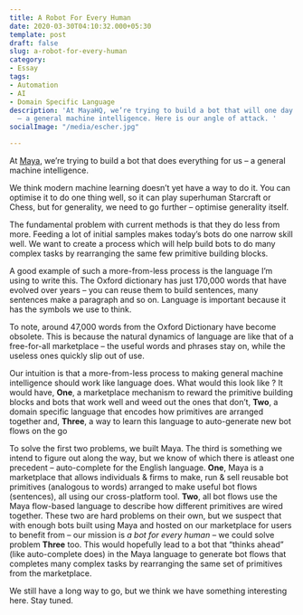 ```yaml
---
title: A Robot For Every Human
date: 2020-03-30T04:10:32.000+05:30
template: post
draft: false
slug: a-robot-for-every-human
category:
- Essay
tags:
- Automation
- AI
- Domain Specific Language
description: 'At MayaHQ, we’re trying to build a bot that will one day replace us
  – a general machine intelligence. Here is our angle of attack. '
socialImage: "/media/escher.jpg"

---
```

At [Maya](http://getmaya.co/), we’re trying to build a bot that does everything for us – a general machine intelligence.

We think modern machine learning doesn’t yet have a way to do it. You can optimise it to do one thing well, so it can play superhuman Starcraft or Chess, but for generality, we need to go further – optimise generality itself.

The fundamental problem with current methods is that they do less from more. Feeding a lot of initial samples makes today’s bots do one narrow skill well. We want to create a process which will help build bots to do many complex tasks by rearranging the same few primitive building blocks.

A good example of such a more-from-less process is the language I’m using to write this. The Oxford dictionary has just 170,000 words that have evolved over years – you can reuse them to build sentences, many sentences make a paragraph and so on. Language is important because it has the symbols we use to think.

To note, around 47,000 words from the Oxford Dictionary have become obsolete. This is because the natural dynamics of language are like that of a free-for-all marketplace – the useful words and phrases stay on, while the useless ones quickly slip out of use.

Our intuition is that a more-from-less process to making general machine intelligence should work like language does. What would this look like ? It would have, **One**, a marketplace mechanism to reward the primitive building blocks and bots that work well and weed out the ones that don’t, **Two**, a domain specific language that encodes how primitives are arranged together and, **Three**, a way to learn this language to auto-generate new bot flows on the go

To solve the first two problems, we built Maya. The third is something we intend to figure out along the way, but we know of which there is atleast one precedent – auto-complete for the English language. **One**, Maya is a marketplace that allows individuals & firms to make, run & sell reusable bot primitives (analogous to words) arranged to make useful bot flows (sentences), all using our cross-platform tool. **Two**, all bot flows use the Maya flow-based language to describe how different primitives are wired together. These two are hard problems on their own, but we suspect that with enough bots built using Maya and hosted on our marketplace for users to benefit from – our mission is _a bot for every human_ – we could solve problem **Three** too. This would hopefully lead to a bot that “thinks ahead” (like auto-complete does) in the Maya language to generate bot flows that completes many complex tasks by rearranging the same set of primitives from the marketplace.

We still have a long way to go, but we think we have something interesting here. Stay tuned.